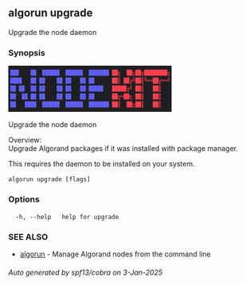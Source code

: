 ## algorun upgrade

Upgrade the node daemon

### Synopsis

                                                                   
<img alt="Terminal Render" src="/docs/nodekit.png" width="65%">            
                                                                   
                                                                   
Upgrade the node daemon                                            
                                                                   
Overview:                                                          
Upgrade Algorand packages if it was installed with package manager.
                                                                   
This requires the daemon to be installed on your system.           

```
algorun upgrade [flags]
```

### Options

```
  -h, --help   help for upgrade
```

### SEE ALSO

* [algorun](/README.md)	 - Manage Algorand nodes from the command line

###### Auto generated by spf13/cobra on 3-Jan-2025
